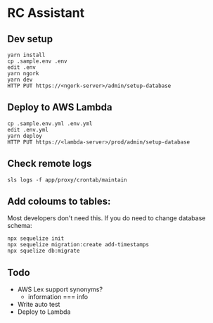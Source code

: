# RC Assistant

## Dev setup

```
yarn install
cp .sample.env .env
edit .env
yarn ngork
yarn dev
HTTP PUT https://<ngork-server>/admin/setup-database
```


## Deploy to AWS Lambda

```
cp .sample.env.yml .env.yml
edit .env.yml
yarn deploy
HTTP PUT https://<lambda-server>/prod/admin/setup-database
```


## Check remote logs

```
sls logs -f app/proxy/crontab/maintain
```


## Add coloums to tables:

Most developers don't need this.
If you do need to change database schema:

```
npx sequelize init
npx sequelize migration:create add-timestamps
npx squelize db:migrate
```


## Todo

- AWS Lex support synonyms?
    - information === info
- Write auto test
- Deploy to Lambda
